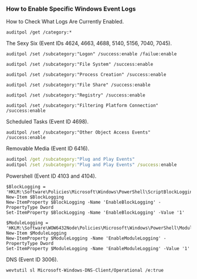 ### How to Enable Specific Windows Event Logs
How to Check What Logs Are Currently Enabled.
```
auditpol /get /category:*
```

The Sexy Six (Event IDs 4624, 4663, 4688, 5140, 5156, 7040, 7045).
```pwsh
auditpol /set /subcategory:"Logon" /success:enable /failue:enable
```
```pwsh
auditpol /set /subcategory:"File System" /success:enable
```
```pwsh
auditpol /set /subcategory:"Process Creation" /success:enable
```
```pwsh
auditpol /set /subcategory:"File Share" /success:enable
```
```pwsh
auditpol /set /subcategory:"Registry" /success:enable
```
```pwsh
auditpol /set /subcategory:"Filtering Platform Connection" /success:enable
```

Scheduled Tasks (Event ID 4698).
```pwsh
auditpol /set /subcategory:"Other Object Access Events" /success:enable
```

Removable Media (Event ID 6416).
```cmd
auditpol /get /subcategory:"Plug and Play Events"
auditpol /set /subcategory:"Plug and Play Events" /success:enable
```

Powershell (Event ID 4103 and 4104).
```pwsh
$BlockLogging = 'HKLM:\Software\Policies\Microsoft\Windows\PowerShell\ScriptBlockLogging' 
New-Item $BlockLogging
New-ItemProperty $BlockLogging -Name 'EnableBlockLogging' -PropertyType Dword
Set-ItemProperty $BlockLogging -Name 'EnableBlockLogging' -Value '1'

$ModuleLogging = 'HKLM:\Software\WOW6432Node\Policies\Microsoft\Windows\PowerShell\ModuleLogging'
New-Item $ModuleLogging
New-ItemProperty $ModuleLogging -Name 'EnableModuleLogging' -PropertyType Dword
Set-ItemProperty $ModuleLogging -Name 'EnableModuleLogging' -Value '1'
```

DNS (Event ID 3006).
```pwsh
wevtutil sl Microsoft-Windows-DNS-Client/Operational /e:true
```
